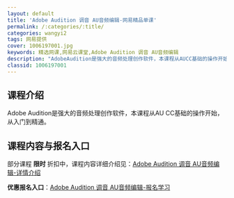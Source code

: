 ```yaml
---
layout: default
title: 'Adobe Audition 调音 AU音频编辑-网易精品单课'
permalink: /:categories/:title/
categories: wangyi2
tags: 网易提供
cover: 1006197001.jpg
keywords: 精选网课,网易云课堂,Adobe Audition 调音 AU音频编辑
description: "AdobeAudition是强大的音频处理创作软件，本课程从AUCC基础的操作开始，从入门到精通。AdobeAudition调音AU音频编辑"
classid: 1006197001
---
```


## 课程介绍

Adobe Audition是强大的音频处理创作软件，本课程从AU CC基础的操作开始，从入门到精通。

## 课程内容与报名入口

部分课程 **限时** 折扣中，课程内容详细介绍见：[Adobe Audition 调音 AU音频编辑-详情介绍](https://study.163.com/course/introduction/1006197001.htm?share=1&shareId=1025206652&utm_campaign=share&utm_medium=iphoneShare&utm_source=&utm_u=1025206652)

**优惠报名入口**：[Adobe Audition 调音 AU音频编辑-报名学习](https://study.163.com/course/introduction/1006197001.htm?share=1&shareId=1025206652&utm_campaign=share&utm_medium=iphoneShare&utm_source=&utm_u=1025206652)

